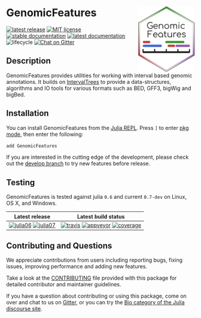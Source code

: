 # <img src="docs/src/assets/logo.svg" width="30%" align="right" /> GenomicFeatures

[![latest release][release-img]][release-url]
[![MIT license][license-img]][license-url]
[![stable documentation][docs-stable-img]][docs-stable-url]
[![latest documentation][docs-latest-img]][docs-latest-url]
![lifecycle][lifecycle-maturing]
[![Chat on Gitter][gitter-img]][gitter-url]

## Description

GenomicFeatures provides utilities for working with interval based genomic annotations.
It builds on [IntervalTrees](https://github.com/biojulia/intervaltrees.jl) to provide a data-structures, algorithms and IO tools for various formats such as BED, GFF3, bigWig and bigBed.  

## Installation

You can install GenomicFeatures from the [Julia REPL](https://docs.julialang.org/en/v1/manual/getting-started/).
Press `]` to enter [pkg mode](https://docs.julialang.org/en/v1/stdlib/Pkg/), then enter the following:

```julia
add GenomicFeatures
```

If you are interested in the cutting edge of the development, please check out the [develop branch](https://github.com/BioJulia/GenomicFeatures.jl/tree/develop) to try new features before release.

## Testing

GenomicFeatures is tested against julia `0.6` and current `0.7-dev` on Linux,
OS X, and Windows.

| **Latest release** | **Latest build status** |
|:------------------:|:-----------------------:|
| [![julia06][juliapkg06-img]][juliapkg-url] [![julia07][juliapkg07-img]][juliapkg-url] | [![travis][travis-img]][travis-url] [![appveyor][appveyor-img]][appveyor-url] [![coverage][codecov-img]][codecov-url] |

## Contributing and Questions

We appreciate contributions from users including reporting bugs, fixing issues, improving performance and adding new features.

Take a look at the [CONTRIBUTING](CONTRIBUTING.md) file provided with this package for detailed contributor and maintainer guidelines.

If you have a question about contributing or using this package, come on over and chat to us on [Gitter][gitter-url], or you can try the [Bio category of the Julia discourse site](https://discourse.julialang.org/c/domain/bio).

[release-img]:            https://img.shields.io/github/release/BioJulia/GenomicFeatures.jl.svg
[release-url]:            https://github.com/BioJulia/GenomicFeatures.jl/releases/latest
[license-img]:            https://img.shields.io/badge/license-MIT-green.svg
[license-url]:            https://github.com/BioJulia/GenomicFeatures.jl/blob/master/LICENSE
[docs-stable-img]:        https://img.shields.io/badge/docs-stable-blue.svg
[docs-stable-url]:        https://biojulia.github.io/GenomicFeatures.jl/stable
[docs-latest-img]:        https://img.shields.io/badge/docs-latest-blue.svg
[docs-latest-url]:        https://biojulia.github.io/GenomicFeatures.jl/latest/
[lifecycle-experimental]: https://img.shields.io/badge/lifecycle-experimental-orange.svg
[lifecycle-maturing]:     https://img.shields.io/badge/lifecycle-maturing-blue.svg
[lifecycle-stable]:       https://img.shields.io/badge/lifecycle-stable-brightgreen.svg
[lifecycle-retired]:      https://img.shields.io/badge/lifecycle-retired-orange.svg
[lifecycle-archived]:     https://img.shields.io/badge/lifecycle-archived-red.svg
[lifecycle-dormant]:      https://img.shields.io/badge/lifecycle-dormant-blue.svg
[lifecycle-questioning]:  https://img.shields.io/badge/lifecycle-questioning-blue.svg
[gitter-img]:             https://img.shields.io/gitter/room/BioJulia/GenomicFeatures.svg
[gitter-url]:             https://gitter.im/BioJulia/GenomicFeatures.jl
[juliapkg06-img]:         http://pkg.julialang.org/badges/GenomicFeatures_0.6.svg
[juliapkg07-img]:         http://pkg.julialang.org/badges/GenomicFeatures_0.7.svg
[juliapkg-url]:           http://pkg.julialang.org/?pkg=GenomicFeatures
[travis-img]:             https://img.shields.io/travis/BioJulia/GenomicFeatures.jl/master.svg?label=Linux+/+macOS
[travis-url]:             https://travis-ci.org/BioJulia/GenomicFeatures.jl
[appveyor-img]:           https://ci.appveyor.com/api/projects/status/dnup6vbbvai92bl8/branch/master?svg=true
[appveyor-url]:           https://ci.appveyor.com/project/BenJWard/genomicfeatures-jl/branch/master
[codecov-img]:            http://codecov.io/github/BioJulia/GenomicFeatures.jl/coverage.svg?branch=master
[codecov-url]:            http://codecov.io/github/BioJulia/GenomicFeatures.jl?branch=master
